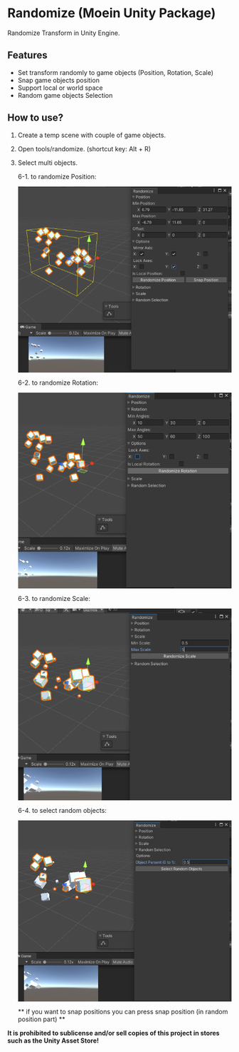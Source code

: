 # Randomize (Moein Unity Package)

Randomize Transform in Unity Engine.

## Features

  - Set transform randomly to game objects (Position, Rotation, Scale)
  - Snap game objects position
  - Support local or world space
  - Random game objects Selection 

## How to use?

1. Create a temp scene with couple of game objects.

4. Open tools/randomize. (shortcut key: Alt + R)

5. Select multi objects.

   6-1. to randomize Position:

   <img src="https://github.com/seyedmoeinsaadati/Randomize/blob/main/media/random_position.png" align="center">

   6-2. to randomize Rotation:

   <img src="https://github.com/seyedmoeinsaadati/Randomize/blob/main/media/random_rotation.png" align="center">

   6-3. to randomize Scale:

   <img src="https://github.com/seyedmoeinsaadati/Randomize/blob/main/media/random_scale.png" align="center">

   6-4. to select random objects:

   <img src="https://github.com/seyedmoeinsaadati/Randomize/blob/main/media/random_selection.png" align="center">

   

   ** if you want to snap positions you can press snap position (in random position part) **



**It is prohibited to sublicense and/or sell copies of this project in stores such as the Unity Asset Store!**
